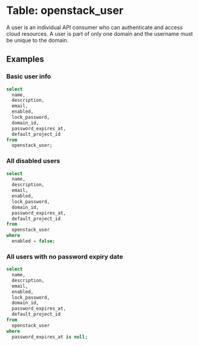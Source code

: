 # Table: openstack_user

A user is an individual API consumer who can authenticate and access cloud resources. A user is part of only one domain and the username must be unique to the domain.

## Examples

### Basic user info

```sql
select
  name,
  description,
  email,
  enabled,
  lock_password,
  domain_id,
  password_expires_at,
  default_project_id
from
  openstack_user;
```

### All disabled users

```sql
select
  name,
  description,
  email,
  enabled,
  lock_password,
  domain_id,
  password_expires_at,
  default_project_id
from
  openstack_user
where
  enabled = false;
```

### All users with no password expiry date

```sql
select
  name,
  description,
  email,
  enabled,
  lock_password,
  domain_id,
  password_expires_at,
  default_project_id
from
  openstack_user
where
  password_expires_at is null;
```